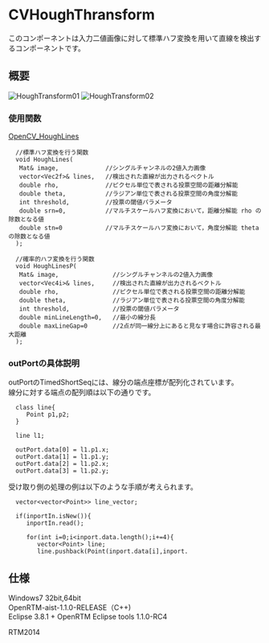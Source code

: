 CVHoughThransform
=================
このコンポーネントは入力二値画像に対して標準ハフ変換を用いて直線を検出するコンポーネントです。

概要
--------
![HoughTransform01](http://www.sic.shibaura-it.ac.jp/~ma13055/HoughTransform01)
![HoughTransform02](http://www.sic.shibaura-it.ac.jp/~ma13055/HoughTransform02)


### 使用関数 ###
[OpenCV_HoughLines](http://opencv.jp/opencv-2svn/cpp/imgproc_feature_detection.html?highlight "OpenCV_HoughLines,HoughLinesP")

      //標準ハフ変換を行う関数
      void HoughLines(
       Mat& image,             //シングルチャンネルの2値入力画像
       vector<Vec2f>& lines,   //検出された直線が出力されるベクトル
       double rho,             //ピクセル単位で表される投票空間の距離分解能
       double theta,           //ラジアン単位で表される投票空間の角度分解能
       int threshold,          //投票の閾値パラメータ
       double srn=0,           //マルチスケールハフ変換において，距離分解能 rho の除数となる値
       double stn=0            //マルチスケールハフ変換において，角度分解能 theta の除数となる値
      );

      //確率的ハフ変換を行う関数
      void HoughLinesP(
       Mat& image,               //シングルチャンネルの2値入力画像
       vector<Vec4i>& lines,     //検出された直線が出力されるベクトル
       double rho,               //ピクセル単位で表される投票空間の距離分解能
       double theta,             //ラジアン単位で表される投票空間の角度分解能
       int threshold,            //投票の閾値パラメータ
       double minLineLength=0,   //最小の線分長
       double maxLineGap=0       //2点が同一線分上にあると見なす場合に許容される最大距離
      );

### outPortの具体説明 ###
outPortのTimedShortSeqには、線分の端点座標が配列化されています。  
線分に対する端点の配列順は以下の通りです。

      class line{
         Point p1,p2;
      }
      
      line l1;

      outPort.data[0] = l1.p1.x;
      outPort.data[1] = l1.p1.y;
      outPort.data[2] = l1.p2.x;
      outPort.data[3] = l1.p2.y;

受け取り側の処理の例は以下のような手順が考えられます。

      vector<vector<Point>> line_vector;
      
      if(inportIn.isNew()){
         inportIn.read();
         
         for(int i=0;i<inport.data.length();i+=4){
            vector<Point> line;
            line.pushback(Point(inport.data[i],inport.
            
      
      
      


仕様
--------
Windows7 32bit,64bit  
OpenRTM-aist-1.1.0-RELEASE（C++)  
Eclipse 3.8.1 + OpenRTM Eclipse tools 1.1.0-RC4  


RTM2014
